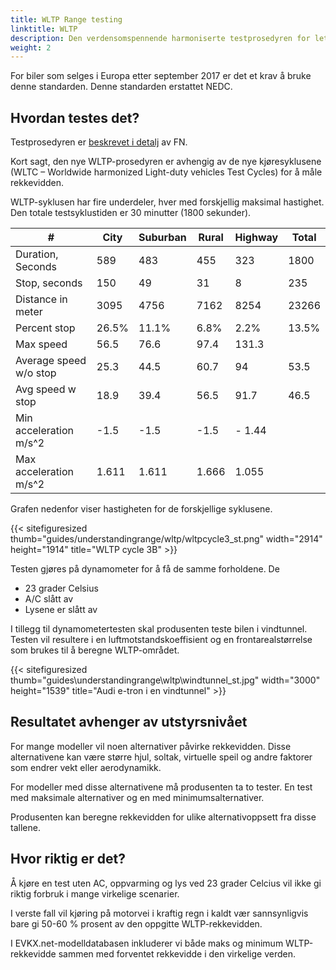```yaml
---
title: WLTP Range testing
linktitle: WLTP
description: Den verdensomspennende harmoniserte testprosedyren for lette kjøretøy (WLTP) er en global standard for å bestemme rekkevidden til elektriske kjøretøy.
weight: 2
---
```

<!-- markdownlint-disable MD033 -->

For biler som selges i Europa etter september 2017 er det et krav å bruke denne standarden. Denne standarden erstattet NEDC.

## Hvordan testes det?

Testprosedyren er [beskrevet i detalj](https://unece.org/transport/documents/2021/02/standards/un-regulation-no-154-worldwide-harmonized-light-vehicles-test) av FN.

Kort sagt, den nye WLTP-prosedyren er avhengig av de nye kjøresyklusene (WLTC – Worldwide harmonized Light-duty vehicles Test Cycles) for å måle rekkevidden.

WLTP-syklusen har fire underdeler, hver med forskjellig maksimal hastighet. Den totale testsyklustiden er 30 minutter (1800 sekunder).

<table class="table">
    <thead>
        <tr>
         <th>#
         </th>
         <th>City
         </th>
         <th>Suburban
         </th>
         <th>Rural
         </th>
         <th>Highway
         </th>
         <th>Total
         </th>
        </tr>
    </thead>
    <tbody>
        <tr>
            <td>Duration, Seconds 
            </td>
            <td>589
            </td>
            <td>483
            </td>
            <td>455
            </td>
            <td>323
            </td>
            <td>1800
            </td>
        </tr>
        <tr>
            <td>Stop, seconds
            </td>
            <td>150
            </td>
            <td>49
            </td>
            <td>31
            </td>
            <td>8
            </td>
            <td>235
            </td>
        </tr>
        <tr>
            <td>Distance in meter
            </td>
            <td>3095
            </td>
            <td>4756
            </td>
            <td>7162
            </td>
            <td>8254
            </td>
            <td>23266
            </td>
        </tr>
             <tr>
            <td>Percent stop
            </td>
            <td>26.5% 
            </td>
            <td>11.1%
            </td>
            <td>6.8%
            </td>
            <td>2.2%
            </td>
            <td>13.5% 
            </td>
        </tr>
             <tr>
            <td>Max speed
            </td>
            <td>56.5
            </td>
            <td>76.6
            </td>
            <td> 97.4
            </td>
            <td>131.3
            </td>
            <td>
            </td>
        </tr>
             <tr>
            <td>Average speed w/o stop
            </td>
            <td>25.3
            </td>
            <td>44.5
            </td>
            <td>60.7
            </td>
            <td>94
            </td>
            <td>53.5
            </td>
        </tr>
             <tr>
            <td>Avg speed w stop
            </td>
            <td>18.9
            </td>
            <td>39.4
            </td>
            <td>56.5
            </td>
            <td>91.7
            </td>
            <td>46.5
            </td>
        </tr>
        <tr>
            <td>Min acceleration  m/s^2
            </td>
            <td>-1.5 
            </td>
            <td>-1.5
            </td>
            <td>-1.5
            </td>
            <td>- 1.44
            </td>
            <td>
            </td>
        </tr>
        <tr>
            <td>Max acceleration  m/s^2
            </td>
            <td>1.611
            </td>
            <td>1.611
            </td>
            <td>1.666
            </td>
            <td>1.055
            </td>
            <td>
            </td>
        </tr>
    </tbody>
</table>

Grafen nedenfor viser hastigheten for de forskjellige syklusene.

{{< sitefiguresized thumb="guides/understandingrange/wltp/wltpcycle3_st.png" width="2914" height="1914" title="WLTP cycle 3B" >}}


Testen gjøres på dynamometer for å få de samme forholdene. De

- 23 grader Celsius
- A/C slått av
- Lysene er slått av

I tillegg til dynamometertesten skal produsenten teste bilen i vindtunnel. Testen vil resultere i en luftmotstandskoeffisient og en frontarealstørrelse som brukes til å beregne WLTP-området.

{{< sitefiguresized thumb="guides\understandingrange\wltp\windtunnel_st.jpg" width="3000" height="1539" title="Audi e-tron i en vindtunnel" >}}

## Resultatet avhenger av utstyrsnivået

For mange modeller vil noen alternativer påvirke rekkevidden. Disse alternativene kan være større hjul, soltak, virtuelle speil og andre faktorer som endrer vekt eller aerodynamikk.

For modeller med disse alternativene må produsenten ta to tester. En test med maksimale alternativer og en med minimumsalternativer.

Produsenten kan beregne rekkevidden for ulike alternativoppsett fra disse tallene.

## Hvor riktig er det?

Å kjøre en test uten AC, oppvarming og lys ved 23 grader Celcius vil ikke gi riktig forbruk i mange virkelige scenarier.

I verste fall vil kjøring på motorvei i kraftig regn i kaldt vær sannsynligvis bare gi 50-60 % prosent av den oppgitte WLTP-rekkevidden.

I EVKX.net-modelldatabasen inkluderer vi både maks og minimum WLTP-rekkevidde sammen med forventet rekkevidde i den virkelige verden.